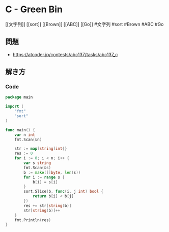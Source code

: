 # C - Green Bin
[[文字列]] [[sort]] [[Brown]] [[ABC]] [[Go]]
#文字列 #sort #Brown #ABC #Go 

## 問題
- https://atcoder.jp/contests/abc137/tasks/abc137_c

## 解き方
### Code
```go
package main

import (
	"fmt"
	"sort"
)

func main() {
	var n int
	fmt.Scan(&n)

	str := map[string]int{}
	res := 0
	for i := 0; i < n; i++ {
		var s string
		fmt.Scan(&s)
		b := make([]byte, len(s))
		for i := range s {
			b[i] = s[i]
		}
		sort.Slice(b, func(i, j int) bool {
			return b[i] < b[j]
		})
		res += str[string(b)]
		str[string(b)]++
	}
	fmt.Println(res)
}
```
